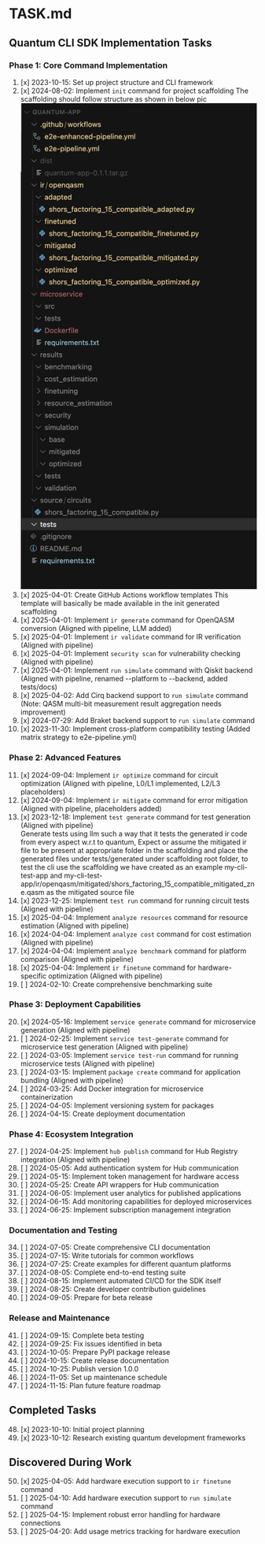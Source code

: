 # TASK.md

## Quantum CLI SDK Implementation Tasks

### Phase 1: Core Command Implementation
1. [x] 2023-10-15: Set up project structure and CLI framework
2. [x] 2024-08-02: Implement `init` command for project scaffolding
   The scaffolding should follow structure as shown in below pic
   ![Project Structure](./images/quantum-app-folder-structure.png)
3. [x] 2025-04-01: Create GitHub Actions workflow templates
   This template will basically be made available in the init generated scaffolding
4. [x] 2025-04-01: Implement `ir generate` command for OpenQASM conversion (Aligned with pipeline, LLM added)
5. [x] 2025-04-01: Implement `ir validate` command for IR verification (Aligned with pipeline)
6. [x] 2025-04-01: Implement `security scan` for vulnerability checking (Aligned with pipeline)
7. [x] 2025-04-01: Implement `run simulate` command with Qiskit backend (Aligned with pipeline, renamed --platform to --backend, added tests/docs)
8. [x] 2025-04-02: Add Cirq backend support to `run simulate` command (Note: QASM multi-bit measurement result aggregation needs improvement)
9. [x] 2024-07-29: Add Braket backend support to `run simulate` command
10. [x] 2023-11-30: Implement cross-platform compatibility testing (Added matrix strategy to e2e-pipeline.yml)

### Phase 2: Advanced Features
11. [x] 2024-09-04: Implement `ir optimize` command for circuit optimization (Aligned with pipeline, L0/L1 implemented, L2/L3 placeholders)
12. [x] 2024-09-04: Implement `ir mitigate` command for error mitigation (Aligned with pipeline, placeholders added)
13. [x] 2023-12-18: Implement `test generate` command for test generation (Aligned with pipeline)  
Generate tests using llm such a way that it tests the generated ir code from every aspect w.r.t to quantum, Expect or assume the mitigated ir file to be present at appropriate folder in the scaffolding and place the generated files under tests/generated under scaffolding root folder, to test the cli use the scaffolding we have created as an example my-cli-test-app and my-cli-test-app/ir/openqasm/mitigated/shors_factoring_15_compatible_mitigated_zne.qasm as the mitigated source file
14. [x] 2023-12-25: Implement `test run` command for running circuit tests (Aligned with pipeline)
15. [x] 2025-04-04: Implement `analyze resources` command for resource estimation (Aligned with pipeline)
16. [x] 2024-04-04: Implement `analyze cost` command for cost estimation (Aligned with pipeline)
17. [x] 2024-04-04: Implement `analyze benchmark` command for platform comparison (Aligned with pipeline)
18. [x] 2025-04-04: Implement `ir finetune` command for hardware-specific optimization (Aligned with pipeline)
19. [ ] 2024-02-10: Create comprehensive benchmarking suite

### Phase 3: Deployment Capabilities
20. [x] 2024-05-16: Implement `service generate` command for microservice generation (Aligned with pipeline)
21. [ ] 2024-02-25: Implement `service test-generate` command for microservice test generation (Aligned with pipeline)
22. [ ] 2024-03-05: Implement `service test-run` command for running microservice tests (Aligned with pipeline)
23. [ ] 2024-03-15: Implement `package create` command for application bundling (Aligned with pipeline)
24. [ ] 2024-03-25: Add Docker integration for microservice containerization
25. [ ] 2024-04-05: Implement versioning system for packages
26. [ ] 2024-04-15: Create deployment documentation

### Phase 4: Ecosystem Integration
27. [ ] 2024-04-25: Implement `hub publish` command for Hub Registry integration (Aligned with pipeline)
28. [ ] 2024-05-05: Add authentication system for Hub communication
29. [ ] 2024-05-15: Implement token management for hardware access
30. [ ] 2024-05-25: Create API wrappers for Hub communication
31. [ ] 2024-06-05: Implement user analytics for published applications
32. [ ] 2024-06-15: Add monitoring capabilities for deployed microservices
33. [ ] 2024-06-25: Implement subscription management integration

### Documentation and Testing
34. [ ] 2024-07-05: Create comprehensive CLI documentation
35. [ ] 2024-07-15: Write tutorials for common workflows
36. [ ] 2024-07-25: Create examples for different quantum platforms
37. [ ] 2024-08-05: Complete end-to-end testing suite
38. [ ] 2024-08-15: Implement automated CI/CD for the SDK itself
39. [ ] 2024-08-25: Create developer contribution guidelines
40. [ ] 2024-09-05: Prepare for beta release

### Release and Maintenance
41. [ ] 2024-09-15: Complete beta testing
42. [ ] 2024-09-25: Fix issues identified in beta
43. [ ] 2024-10-05: Prepare PyPI package release
44. [ ] 2024-10-15: Create release documentation
45. [ ] 2024-10-25: Publish version 1.0.0
46. [ ] 2024-11-05: Set up maintenance schedule
47. [ ] 2024-11-15: Plan future feature roadmap

## Completed Tasks
48. [x] 2023-10-10: Initial project planning
49. [x] 2023-10-12: Research existing quantum development frameworks

## Discovered During Work
<!-- Add new tasks discovered during development here -->
50. [x] 2025-04-05: Add hardware execution support to `ir finetune` command
51. [ ] 2025-04-10: Add hardware execution support to `run simulate` command
52. [ ] 2025-04-15: Implement robust error handling for hardware connections
53. [ ] 2025-04-20: Add usage metrics tracking for hardware execution
